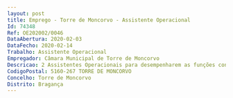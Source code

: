 ```yaml
--- 
layout: post
title: Emprego - Torre de Moncorvo - Assistente Operacional
Id: 74348
Ref: OE202002/0046
DataAbertura: 2020-02-03
DataFecho: 2020-02-14
Trabalho: Assistente Operacional
Empregador: Câmara Municipal de Torre de Moncorvo
Descricao: 2 Assistentes Operacionais para desempenharem as funções constantes no anexo a que se refere o n.º 2 do artigo 88.º da LGTFP, às quais corresponde o grau 1 de complexidade funcional na carreira e categoria de Assistente Operacional (Cabouqueiro). Na ocupação deste posto de trabalho, compete ao Assistente Operacional assegurar todas as funções inerentes ao posto de trabalho de cabouqueiro, nomeadamente executar tarefas de apoio a obras municipais  apoio na montagem de estruturas  abrir caboucos, procedendo à remoção dos resíduos derivados da execução da tarefa  realizar a abertura, enchimento e compactação de pequenas valas e fundações  zelar pela limpeza e conservação das ferramentas manuais ou mecânicas utilizadas
CodigoPostal: 5160-267 TORRE DE MONCORVO
Concelho: Torre de Moncorvo
Distrito: Bragança
--- 
```

